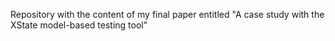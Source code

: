Repository with the content of my final paper entitled "A case study with the XState model-based testing tool"
